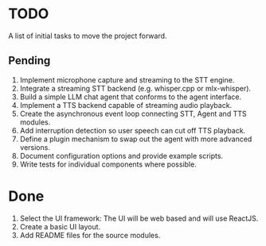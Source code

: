 # TODO

A list of initial tasks to move the project forward.

## Pending

1. Implement microphone capture and streaming to the STT engine.
1. Integrate a streaming STT backend (e.g. whisper.cpp or mlx-whisper).
1. Build a simple LLM chat agent that conforms to the agent interface.
1. Implement a TTS backend capable of streaming audio playback.
1. Create the asynchronous event loop connecting STT, Agent and TTS modules.
1. Add interruption detection so user speech can cut off TTS playback.
1. Define a plugin mechanism to swap out the agent with more advanced versions.
1. Document configuration options and provide example scripts.
1. Write tests for individual components where possible.

# Done

1. Select the UI framework: The UI will be web based and will use ReactJS.
1. Create a basic UI layout.
1. Add README files for the source modules.

